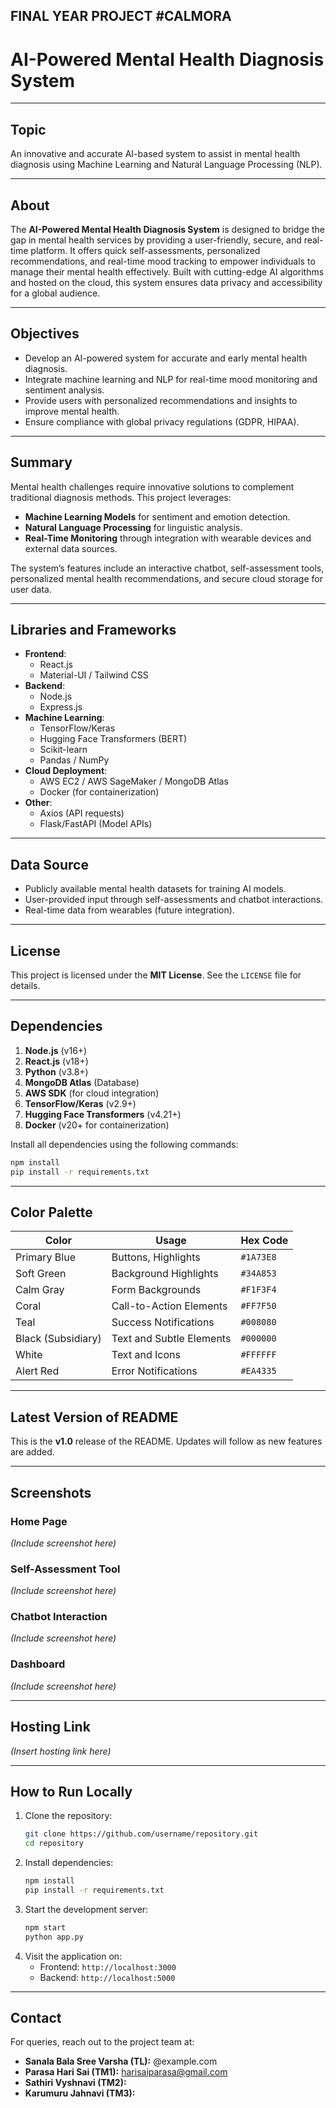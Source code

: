 
## FINAL YEAR PROJECT #CALMORA


# **AI-Powered Mental Health Diagnosis System**

---

## **Topic**
An innovative and accurate AI-based system to assist in mental health diagnosis using Machine Learning and Natural Language Processing (NLP).

---

## **About**
The **AI-Powered Mental Health Diagnosis System** is designed to bridge the gap in mental health services by providing a user-friendly, secure, and real-time platform. It offers quick self-assessments, personalized recommendations, and real-time mood tracking to empower individuals to manage their mental health effectively. Built with cutting-edge AI algorithms and hosted on the cloud, this system ensures data privacy and accessibility for a global audience.

---

## **Objectives**
- Develop an AI-powered system for accurate and early mental health diagnosis.
- Integrate machine learning and NLP for real-time mood monitoring and sentiment analysis.
- Provide users with personalized recommendations and insights to improve mental health.
- Ensure compliance with global privacy regulations (GDPR, HIPAA).

---

## **Summary**
Mental health challenges require innovative solutions to complement traditional diagnosis methods. This project leverages:
- **Machine Learning Models** for sentiment and emotion detection.
- **Natural Language Processing** for linguistic analysis.
- **Real-Time Monitoring** through integration with wearable devices and external data sources.

The system’s features include an interactive chatbot, self-assessment tools, personalized mental health recommendations, and secure cloud storage for user data.

---

## **Libraries and Frameworks**
- **Frontend**:
  - React.js
  - Material-UI / Tailwind CSS
- **Backend**:
  - Node.js
  - Express.js
- **Machine Learning**:
  - TensorFlow/Keras
  - Hugging Face Transformers (BERT)
  - Scikit-learn
  - Pandas / NumPy
- **Cloud Deployment**:
  - AWS EC2 / AWS SageMaker / MongoDB Atlas
  - Docker (for containerization)
- **Other**:
  - Axios (API requests)
  - Flask/FastAPI (Model APIs)

---

## **Data Source**
- Publicly available mental health datasets for training AI models.
- User-provided input through self-assessments and chatbot interactions.
- Real-time data from wearables (future integration).

---

## **License**
This project is licensed under the **MIT License**. See the `LICENSE` file for details.

---

## **Dependencies**
1. **Node.js** (v16+)
2. **React.js** (v18+)
3. **Python** (v3.8+)
4. **MongoDB Atlas** (Database)
5. **AWS SDK** (for cloud integration)
6. **TensorFlow/Keras** (v2.9+)
7. **Hugging Face Transformers** (v4.21+)
8. **Docker** (v20+ for containerization)

Install all dependencies using the following commands:
```bash
npm install
pip install -r requirements.txt
```

---

## **Color Palette**
| **Color**       | **Usage**                 | **Hex Code**     |
|------------------|---------------------------|------------------|
| Primary Blue     | Buttons, Highlights       | `#1A73E8`        |
| Soft Green       | Background Highlights     | `#34A853`        |
| Calm Gray        | Form Backgrounds          | `#F1F3F4`        |
| Coral            | Call-to-Action Elements   | `#FF7F50`        |
| Teal             | Success Notifications     | `#008080`        |
| Black (Subsidiary)| Text and Subtle Elements  | `#000000`        |
| White            | Text and Icons            | `#FFFFFF`        |
| Alert Red        | Error Notifications       | `#EA4335`        |

---

## **Latest Version of README**
This is the **v1.0** release of the README. Updates will follow as new features are added.

---

## **Screenshots**
### Home Page
*(Include screenshot here)*

### Self-Assessment Tool
*(Include screenshot here)*

### Chatbot Interaction
*(Include screenshot here)*

### Dashboard
*(Include screenshot here)*

---

## **Hosting Link**
*(Insert hosting link here)*

---

## **How to Run Locally**
1. Clone the repository:
   ```bash
   git clone https://github.com/username/repository.git
   cd repository
   ```
2. Install dependencies:
   ```bash
   npm install
   pip install -r requirements.txt
   ```
3. Start the development server:
   ```bash
   npm start
   python app.py
   ```
4. Visit the application on:
   - Frontend: `http://localhost:3000`
   - Backend: `http://localhost:5000`

---

## **Contact**
For queries, reach out to the project team at:
- **Sanala Bala Sree Varsha (TL):** @example.com
- **Parasa Hari Sai (TM1):** harisaiparasa@gmail.com
- **Sathiri Vyshnavi (TM2):** 
- **Karumuru Jahnavi (TM3):**
```

